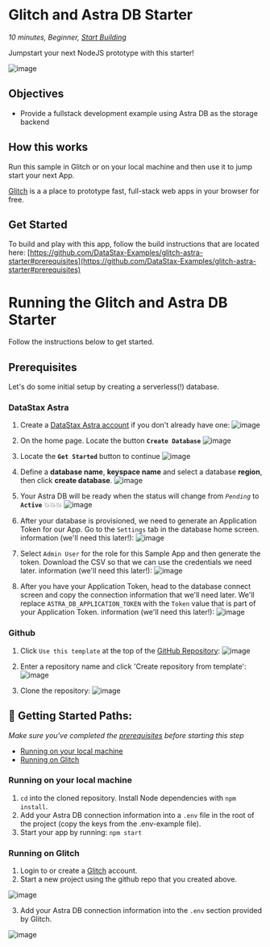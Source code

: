 <!--- STARTEXCLUDE --->
# Glitch and Astra DB Starter
*10 minutes, Beginner, [Start Building](https://github.com/DataStax-Examples/glitch-astra-starter#prerequisites)*

Jumpstart your next NodeJS prototype with this starter!
<!--- ENDEXCLUDE --->

![image](https://raw.githubusercontent.com/DataStax-Examples/sample-app-template/master/screenshots/astra-sample-app-default.png)

## Objectives
* Provide a fullstack development example using Astra DB as the storage backend
  
## How this works
Run this sample in Glitch or on your local machine and then use it to jump start your next App.

[Glitch](https://glitch.com/) is a a place to prototype fast, full-stack web apps in your browser for free.

## Get Started
To build and play with this app, follow the build instructions that are located here: [https://github.com/DataStax-Examples/glitch-astra-starter#prerequisites](https://github.com/DataStax-Examples/glitch-astra-starter#prerequisites)

<!--- STARTEXCLUDE --->
# Running the Glitch and Astra DB Starter
Follow the instructions below to get started.

## Prerequisites
Let's do some initial setup by creating a serverless(!) database.

### DataStax Astra
1. Create a [DataStax Astra account](https://astra.datastax.com/register?utm_source=github&utm_medium=referral&utm_campaign=astra-glitch-react-express-starter) if you don't 
already have one:
![image](https://raw.githubusercontent.com/DataStax-Examples/sample-app-template/master/screenshots/astra-register-basic-auth.png)

2. On the home page. Locate the button **`Create Database`**
![image](https://raw.githubusercontent.com/DataStax-Examples/sample-app-template/master/screenshots/astra-dashboard.png)

3. Locate the **`Get Started`** button to continue
![image](https://raw.githubusercontent.com/DataStax-Examples/sample-app-template/master/screenshots/astra-select-plan.png)

4. Define a **database name**, **keyspace name** and select a database **region**, then click **create database**.
![image](https://raw.githubusercontent.com/DataStax-Examples/sample-app-template/master/screenshots/astra-create-db.png)

5. Your Astra DB will be ready when the status will change from *`Pending`* to **`Active`** 💥💥💥 
![image](https://raw.githubusercontent.com/DataStax-Examples/sample-app-template/master/screenshots/astra-db-active.png)

6. After your database is provisioned, we need to generate an Application Token for our App. Go to the `Settings` tab in the database home screen.
information (we'll need this later!):
![image](https://raw.githubusercontent.com/DataStax-Examples/sample-app-template/master/screenshots/astra-db-settings.png)

7. Select `Admin User` for the role for this Sample App and then generate the token. Download the CSV so that we can use the credentials we need later.
information (we'll need this later!):
![image](https://raw.githubusercontent.com/DataStax-Examples/sample-app-template/master/screenshots/astra-db-settings-token.png)

8. After you have your Application Token, head to the database connect screen and copy the connection information that we'll need later. We'll replace `ASTRA_DB_APPLICATION_TOKEN` with the `Token` value that is part of your Application Token.
information (we'll need this later!):
![image](https://raw.githubusercontent.com/DataStax-Examples/sample-app-template/master/screenshots/astra-db-connect.png)

### Github
1. Click `Use this template` at the top of the [GitHub Repository](https://github.com/DataStax-Examples/glitch-astra-starter):
![image](https://raw.githubusercontent.com/DataStax-Examples/sample-app-template/master/screenshots/github-use-template.png)

2. Enter a repository name and click 'Create repository from template':
![image](https://raw.githubusercontent.com/DataStax-Examples/sample-app-template/master/screenshots/github-create-repository.png)

3. Clone the repository:
![image](https://raw.githubusercontent.com/DataStax-Examples/sample-app-template/master/screenshots/github-clone.png)

## 🚀 Getting Started Paths:
*Make sure you've completed the [prerequisites](#prerequisites) before starting this step*
  - [Running on your local machine](#running-on-your-local-machine)
  - [Running on Glitch](#running-on-glitch)

### Running on your local machine
1. `cd` into the cloned repository. Install Node dependencies with `npm install`.
2. Add your Astra DB connection information into a `.env` file in the root of the project (copy the keys from the .env-example file).
3. Start your app by running: `npm start`

### Running on Glitch
1. Login to or create a [Glitch](https://glitch.com) account.
2. Start a new project using the github repo that you created above.

![image](https://raw.githubusercontent.com/DataStax-Examples/sample-app-template/master/screenshots/glitch-new-project.png)

3. Add your Astra DB connection information into the `.env` section provided by Glitch. 

![image](https://raw.githubusercontent.com/DataStax-Examples/sample-app-template/master/screenshots/glitch-env-vars.png)

<!--- ENDEXCLUDE --->